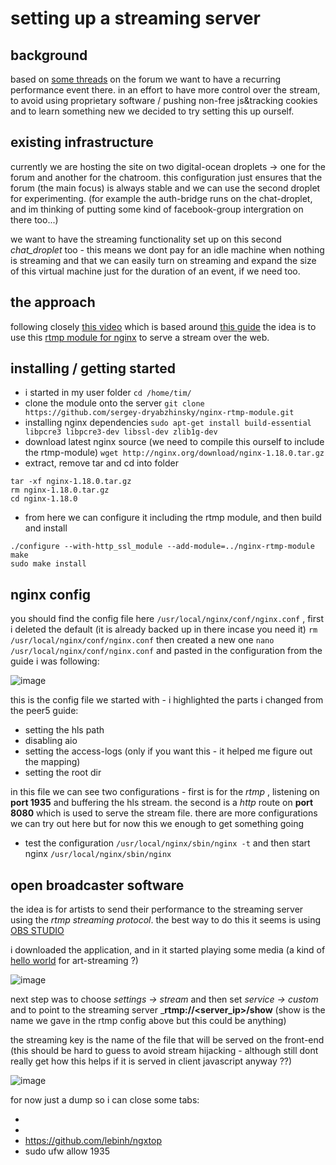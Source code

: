 # setting up a streaming server

## background

based on [some threads](https://scanlines.xyz/t/streaming-server-intentions-and-ideas/82) on the forum we want to have a recurring performance event there. in an effort to have more control over the stream, to avoid using proprietary software / pushing non-free js&tracking cookies and to learn something new we decided to try setting this up ourself. 

## existing infrastructure

currently we are hosting the site on two digital-ocean droplets -> one for the forum and another for the chatroom. this configuration just ensures that the forum (the main focus) is always stable and we can use the second droplet for experimenting. (for example the auth-bridge runs on the chat-droplet, and im thinking of putting some kind of facebook-group intergration on there too...)

we want to have the streaming functionality set up on this second _chat_droplet_ too - this means we dont pay for an idle machine when nothing is streaming and that we can easily turn on streaming and expand the size of this virtual machine just for the duration of an event, if we need too.

## the approach

following closely [this video](https://www.youtube.com/watch?v=Y-9kVF6bWr4) which is based around [this guide](https://docs.peer5.com/guides/setting-up-hls-live-streaming-server-using-nginx/) the idea is to use this [rtmp module for nginx](https://github.com/sergey-dryabzhinsky/nginx-rtmp-module) to serve a stream over the web.

## installing / getting started

- i started in my user folder `cd /home/tim/`
- clone the module onto the server `git clone https://github.com/sergey-dryabzhinsky/nginx-rtmp-module.git`
- installing nginx dependencies `sudo apt-get install build-essential libpcre3 libpcre3-dev libssl-dev zlib1g-dev`
- download latest nginx source (we need to compile this ourself to include the rtmp-module) `wget http://nginx.org/download/nginx-1.18.0.tar.gz`
- extract, remove tar and cd into folder
```
tar -xf nginx-1.18.0.tar.gz
rm nginx-1.18.0.tar.gz
cd nginx-1.18.0
```
- from here we can configure it including the rtmp module, and then build and install
```
./configure --with-http_ssl_module --add-module=../nginx-rtmp-module
make
sudo make install
```

## nginx config

you should find the config file here `/usr/local/nginx/conf/nginx.conf` , first i deleted the default (it is already backed up in there incase you need it) `rm /usr/local/nginx/conf/nginx.conf` then created a new one `nano /usr/local/nginx/conf/nginx.conf` and pasted in the configuration from the guide i was following:

![image](https://user-images.githubusercontent.com/12017938/82033790-898d6b80-969d-11ea-927e-22213779eef3.png)

this is the config file we started with - i highlighted the parts i changed from the peer5 guide:

- setting the hls path
- disabling aio
- setting the access-logs (only if you want this - it helped me figure out the mapping)
- setting the root dir

in this file we can see two configurations - first is for the _rtmp_ , listening on __port 1935__ and buffering the hls stream. the second is a _http_ route on __port 8080__ which is used to serve the stream file. there are more configurations we can try out here but for now this we enough to get something going

- test the configuration `/usr/local/nginx/sbin/nginx -t` and then start nginx `/usr/local/nginx/sbin/nginx`

## open broadcaster software

the idea is for artists to send their performance to the streaming server using the _rtmp streaming protocol_. the best way to do this it seems is using [OBS STUDIO](https://obsproject.com/)

i downloaded the application, and in it started playing some media (a kind of [hello world](https://www.nytimes.com/1993/05/24/business/cult-film-is-a-first-on-internet.html) for art-streaming ?)

![image](https://user-images.githubusercontent.com/12017938/82035789-53052000-96a0-11ea-96d7-5090b0992913.png)

next step was to choose _settings -> stream_ and then set _service -> custom_ and to point to the streaming server ___rtmp://<server_ip>/show__ (show is the name we gave in the rtmp config above but this could be anything)

the streaming key is the name of the file that will be served on the front-end (this should be hard to guess to avoid stream hijacking - although still dont really get how this helps if it is served in client javascript anyway ??)

![image](https://user-images.githubusercontent.com/12017938/82035801-55677a00-96a0-11ea-8a83-75738bc54d2e.png)


for now just a dump so i can close some tabs:

- 
- 
- https://github.com/lebinh/ngxtop
- sudo ufw allow 1935
